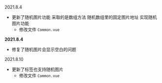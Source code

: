 2021.8.4

* 更新了随机图片功能 采取的是数组方法 随机数组里的固定图片地址 实现随机图片功能
  * 修改文件 `Common.vue`

**2021.8.4**

* 修复了随机图片会显示空白的问题

2021.8.10

* 更新了标签也支持随机图片
  * 修改文件 `Common.vue`
